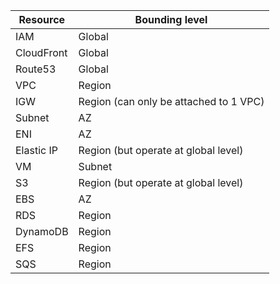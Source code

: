 |**Resource**|**Bounding level**                     |
|------------|---------------------------------------|
|IAM         |Global                                 |
|CloudFront  |Global                                 |
|Route53     |Global                                 |
|VPC         |Region                                 |
|IGW         |Region (can only be attached to 1 VPC) |
|Subnet      |AZ                                     |
|ENI         |AZ                                     |
|Elastic IP  |Region (but operate at global level)   |
|VM          |Subnet                                 |
|S3          |Region (but operate at global level)   |
|EBS         |AZ                                     |
|RDS         |Region                                 |
|DynamoDB    |Region                                 |
|EFS         |Region                                 |
|SQS         |Region                                 |
